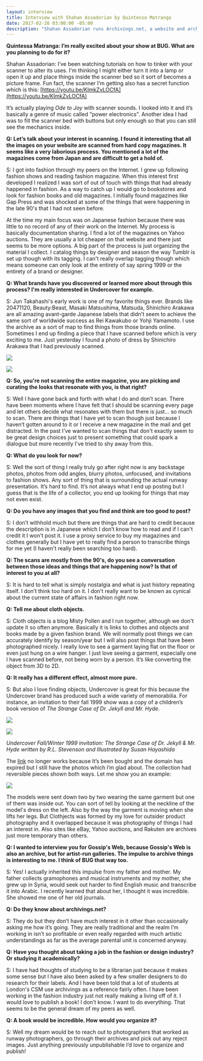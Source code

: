 ```yaml
---
layout: interview
title: Interview with Shahan Assadorian by Quintessa Matranga
date: 2017-02-26 03:00:00 -05:00
description: "Shahan Assadorian runs Archivings.net, a website and archive of images scanned from rare fashion magazines that Assadorian collects. The archive is primarily focused on avant garde and lesser known designers from the 90’s. Archivings is over 445 pages deep and is updated regularly with backstage and runway photo scans along with caption info identifying the designer, season and year for each image. Out of Archivings came Clothjects, a page on the site where Assadorian and Misty Pollen match scans of outfits from Archivings.net to links where you can actually purchase the rare clothing object through online auctions like eBay. Assadorian lives in Toronto where he works at Starbucks by day and scans by night. We talked through gchat for this interview."
---
```


**Quintessa Matranga: I’m really excited about your show at BUG. What are you planning to do for it?**

Shahan Assadorian: I’ve been watching tutorials on how to tinker with your scanner to alter its uses. I'm thinking I might either turn it into a lamp or open it up and place things inside the scanner bed so it sort of becomes a picture frame. Fun fact, the scanner I’m getting also has a secret function which is this: [https://youtu.be/KImkZvLOCfA](https://youtu.be/KImkZvLOCfA)

It’s actually playing *Ode to Joy* with scanner sounds. I looked into it and it’s basically a genre of music called "power electronics". Another idea I had was to fill the scanner bed with buttons but only enough so that you can still see the mechanics inside.

**Q:  Let’s talk about your interest in scanning. I found it interesting that all the images on your website are scanned from hard copy magazines. It seems like a very laborious process. You mentioned a lot of the magazines come from Japan and are difficult to get a hold of.**

S: I got into fashion through my peers on the Internet. I grew up following fashion shows and reading fashion magazine. When this interest first developed I realized I was sort of out of touch with things that had already happened in fashion. As a way to catch up I would go to bookstores and look for fashion books and old magazines. I initially found magazines like Gap Press and was shocked at some of the things that were happening in the late 90's that I had not seen before.

At the time my main focus was on Japanese fashion because there was little to no record of any of their work on the Internet. My process is basically documentation sharing. I find a lot of the magazines on Yahoo auctions. They are usually a lot cheaper on that website and there just seems to be more options. A big part of the process is just organizing the material I collect. I catalog things by designer and season the way Tumblr is set up though with its tagging. I can't really overlap tagging though which means someone can only look at the entirety of say spring 1999 or the entirety of a brand or designer.

**Q:  What brands have you discovered or learned more about through this process? I'm really interested in Undercover for example.**

S: Jun Takahashi's early work is one of my favorite things ever. Brands like 20471120, Beauty:Beast, Masaki Matsushima, Matsuda, Shinichiro Arakawa are all amazing avant-garde Japanese labels that didn’t seem to achieve the same sort of worldwide success as Rei Kawakubo or Yohji Yamamoto. I use the archive as a sort of map to find things from those brands online. Sometimes I end up finding a piece that I have scanned before which is very exciting to me. Just yesterday I found a photo of dress by Shinichiro Arakawa that I had previously scanned.

<a href="/files/assadorian-2.png"><img src="/files/assadorian-2.png" /></a>

<a href="/files/assadorian-4.jpg"><img src="/files/assadorian-4.jpg" /></a>

**Q: So, you're not scanning the entire magazine, you are picking and curating the looks that resonate with you, is that right?**

S: Well I have gone back and forth with what I do and don’t scan. There have been moments where I have felt that I should be scanning every page and let others decide what resonates with them but there is just... so much to scan. There are things that I have yet to scan though just because I haven’t gotten around to it or I receive a new magazine in the mail and get distracted. In the past I’ve wanted to scan things that don't exactly seem to be great design choices just to present something that could spark a dialogue but more recently I've tried to shy away from this.

**Q: What do you look for now?**

S: Well the sort of thing I really truly go after right now is any backstage photos, photos from odd angles, blurry photos, unfocused, and invitations to fashion shows. Any sort of thing that is surrounding the actual runway presentation. It’s hard to find. It’s not always what I end up posting but I guess that is the life of a collector, you end up looking for things that may not even exist.

**Q: Do you have any images that you find and think are too good to post?**

S: I don’t withhold much but there are things that are hard to credit because the description is in Japanese which I don’t know how to read and if I can't credit it I won't post it. I use a proxy service to buy my magazines and clothes generally but I have yet to really find a person to transcribe things for me yet (I haven't really been searching too hard).

**Q: The scans are mostly from the 90's, do you see a conversation between those ideas and things that are happening now? Is that of interest to you at all?**

S: It is hard to tell what is simply nostalgia and what is just history repeating itself. I don’t think too hard on it. I don’t really want to be known as cynical about the current state of affairs in fashion right now.

**Q: Tell me about cloth objects.**

S: Cloth objects is a blog Misty Pollen and I run together, although we don't update it so often anymore. Basically it is links to clothes and objects and books made by a given fashion brand. We will normally post things we can accurately identify by season/year but I will also post things that have been photographed nicely. I really love to see a garment laying flat on the floor or even just hung on a wire hanger. I just love seeing a garment, especially one I have scanned before, not being worn by a person. It’s like converting the object from 3D to 2D.

**Q: It really has a different effect, almost more pure.**

S: But also I love finding objects, Undercover is great for this because the Undercover brand has produced such a wide variety of memorabilia. For instance, an invitation to their fall 1999 show was a copy of a children’s book version of *The Strange Case of Dr. Jekyll and Mr. Hyde*.

<a href="/files/assadorian-1.jpg"><img src="/files/assadorian-1.jpg" /></a>

<a href="/files/assadorian-3.jpg"><img src="/files/assadorian-3.jpg" /></a>

*Undercover Fall/Winter 1999 invitation: The Strange Case of Dr. Jekyll & Mr. Hyde written by R.L. Stevenson and Illustrated by Susan Hayashida*

The [link](http://t.umblr.com/redirect?z=http%3A%2F%2Fpage10.auctions.yahoo.co.jp%2Fjp%2Fauction%2Fm161154149&t=NTRkMjI3Mzc3MGU5NTM0YTQ3MzYxNTYyN2QyYTU0ZWE3NzVkNTlhYyxyTnhsNWFKbQ%3D%3D) no longer works because It’s been bought and the domain has expired but I still have the photos which I’m glad about. The collection had reversible pieces shown both ways. Let me show you an example:

<a href="/files/assadorian-5.png"><img src="/files/assadorian-5.png" /></a>

The models were sent down two by two wearing the same garment but one of them was inside out. You can sort of tell by looking at the neckline of the model's dress on the left. Also by the way the garment is moving when she lifts her legs. But Clothjects was formed by my love for outsider product photography and it overlapped because it was photography of things I had an interest in. Also sites like eBay, Yahoo auctions, and Rakuten are archives just more temporary than others.

**Q: I wanted to interview you for Gossip's Web, because Gossip's Web is also an archive, but for artist-run galleries. The impulse to archive things is interesting to me. I think of BUG that way too.**

S: Yes! I actually inherited this impulse from my father and mother. My father collects gramophones and musical instruments and my mother, she grew up in Syria, would seek out harder to find English music and transcribe it into Arabic. I recently learned that about her, I thought it was incredible. She showed me one of her old journals.

**Q: Do they know about archivings.net?**

S: They do but they don’t have much interest in it other than occasionally asking me how it’s going. They are really traditional and the realm I’m working in isn’t so profitable or even really regarded with much artistic understandings as far as the average parental unit is concerned anyway.

**Q: Have you thought about taking a job in the fashion or design industry? Or studying it academically?**

S:  I have had thoughts of studying to be a librarian just because it makes some sense but I have also been asked by a few smaller designers to do  research for their labels. And I have been told that a lot of students at London's CSM use archivings as a reference fairly often. I have been working in the fashion industry just not really making a living off of it. I would love to publish a book! I don’t know. I want to do everything. That seems to be the general dream of my peers as well.

**Q: A book would be incredible. How would you organize it?**

S: Well my dream would be to reach out to photographers that worked as runway photographers, go through their archives and pick out any reject images. Just anything previously unpublishable I’d love to organize and publish!
